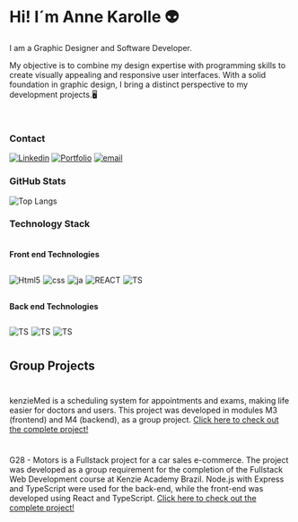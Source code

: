 
<div><br>
<h1>Hi! I´m Anne Karolle 👽</h1> 
<p>I am a Graphic Designer and Software Developer.

My objective is to combine my design expertise with programming skills to create visually appealing and responsive user interfaces. With a solid foundation in graphic design, I bring a distinct perspective to my development projects.🖥️ </p>
</div></br>



### Contact
[![Linkedin](https://img.shields.io/badge/LinkedIn-0077B5?style=for-the-badge&logo=linkedin&logoColor=white)](https://www.linkedin.com/in/annekarolle/)
[![Portfolio](https://img.shields.io/badge/website-000000?style=for-the-badge&logo=About.me&logoColor=white)](https://annekarolle.github.io/portfolio/)
[![email](https://img.shields.io/badge/Gmail-D14836?style=for-the-badge&logo=gmail&logoColor=white)](annekarolle@gmail.com)


### GitHub Stats


![Top Langs](https://github-readme-stats.vercel.app/api/top-langs/?username=annekarolle&theme=gotham) 

### Technology Stack

<div style="display: flex; flex-direction: column; gap: 10px;">

#### Front end Technologies
<div style="display: flex; flex-direction: row; gap: 5px;">
<img  align="center" alt="Html5" src="https://img.shields.io/badge/HTML5-E34F26?style=for-the-badge&logo=html5&logoColor=white">

 <img align="center" alt="css" src="https://img.shields.io/badge/CSS3-1572B6?style=for-the-badge&logo=css3&logoColor=white">

  <img align="center" alt="ja" src="https://img.shields.io/badge/JavaScript-F7DF1E?style=for-the-badge&logo=javascript&logoColor=black">

   <img align="center" alt="REACT" src="https://img.shields.io/badge/React-20232A?style=for-the-badge&logo=react&logoColor=61DAFB">

   <img align="center" alt="TS" src="https://img.shields.io/badge/TypeScript-007ACC?style=for-the-badge&logo=typescript&logoColor=white">
</div>

#### Back end Technologies
<div style="display: flex; flex-direction: row; gap: 5px;">
<img align="center" alt="TS" src="https://img.shields.io/badge/Express.js-404D59?style=for-the-badge">
     <img align="center" alt="TS" src="https://img.shields.io/badge/Python-3776AB?style=for-the-badge&logo=python&logoColor=white">
     <img align="center" alt="TS" src="https://img.shields.io/badge/Django-092E20?style=for-the-badge&logo=django&logoColor=white">
</div>


## Group Projects

<p>kenzieMed is a scheduling system for appointments and exams, making life easier for doctors and users. This project was developed in modules M3 (frontend) and M4 (backend), as a group project. <a href="https://github.com/grupo-1-projeto-frontend-t12">Click here to check out the complete project!</a>
</p>

<p>G28 - Motors is a Fullstack project for a car sales e-commerce. The project was developed as a group requirement for the completion of the Fullstack Web Development course at Kenzie Academy Brazil. Node.js with Express and TypeScript were used for the back-end, while the front-end was developed using React and TypeScript.  <a href="https://github.com/E-commerce-Motors-g28-t14">Click here to check out the complete project!</a></p>






